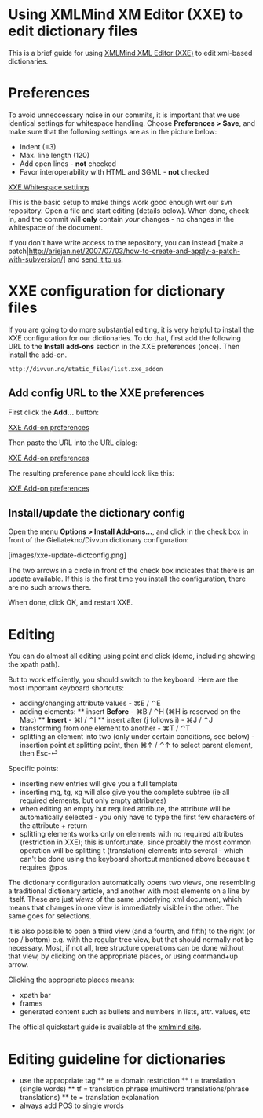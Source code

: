 # Using XMLMind XM Editor (XXE) to edit dictionary files


This is a brief guide for using [XMLMind XML Editor (XXE)](http://www.xmlmind.com/xmleditor/) to edit xml-based dictionaries.


# Preferences


To avoid unneccessary noise in our commits, it is important that we use identical settings for whitespace handling. Choose **Preferences > Save**, and make sure that the following settings are as in the picture below:


* Indent (=3)
* Max. line length (120)
* Add open lines - **not** checked
* Favor interoperability with HTML and SGML - **not** checked


[XXE Whitespace settings](images/xxe-whitespace-settings.png)


This is the basic setup to make things work good enough wrt our svn repository. Open a file and start editing (details below). When done, check in, and the commit will **only** contain *your* changes - no changes in the whitespace of the document.


If you don't have write access to the repository, you can instead [make a patch|http://ariejan.net/2007/07/03/how-to-create-and-apply-a-patch-with-subversion/] and [send it to us](mailto:feedback@divvun.no).


# XXE configuration for dictionary files


If you are going to do more substantial editing, it is very helpful to install the XXE configuration for our dictionaries. To do that, first add the following URL to the **Install add-ons** section in the XXE preferences (once). Then install the add-on.


```http://divvun.no/static_files/list.xxe_addon```


## Add config URL to the XXE preferences


First click the **Add…** button:


[XXE Add-on preferences](images/xxe-addon-prefs.png)


Then paste the URL into the URL dialog:


[XXE Add-on preferences](images/xxe-addon-site-dialog.png)


The resulting preference pane should look like this:


[XXE Add-on preferences](images/xxe-addon-prefs-with-gturl.png)


## Install/update the dictionary config


Open the menu **Options > Install Add-ons…**, and click in the check box in front of the Giellatekno/Divvun dictionary configuration:


[images/xxe-update-dictconfig.png]


The two arrows in a circle in front of the check box indicates that there is an update available. If this is the first time you install the configuration, there are no such arrows there.


When done, click OK, and restart XXE.


# Editing


You can do almost all editing using point and click (demo, including showing the xpath path).


But to work efficiently, you should switch to the keyboard. Here are the most important keyboard shortcuts:


* adding/changing attribute values - ⌘E / ⌃E
* adding elements:
** insert **Before** - ⌘B / ⌃H (⌘H is reserved on the Mac)
** **Insert** - ⌘I / ⌃I
** insert after (j follows i) - ⌘J / ⌃J
* transforming from one element to another - ⌘T / ⌃T
* splitting an element into two (only under certain conditions, see below) - insertion point at splitting point, then ⌘↑ / ⌃↑ to select parent element, then Esc-⏎


Specific points:
* inserting new entries will give you a full template
* inserting mg, tg, xg will also give you the complete subtree (ie all required elements, but only empty attributes)
* when editing an empty but required attribute, the attribute will be automatically selected - you only have to type the first few characters of the attribute + return
* splitting elements works only on elements with no required attributes (restriction in XXE); this is unfortunate, since proably the most common operation will be splitting t (translation) elements into several - which can't be done using the keyboard shortcut mentioned above because t requires @pos.


The dictionary configuration automatically opens two views, one resembling a traditional dictionary article, and another with most elements on a line by itself. These are just *views* of the same underlying xml document, which means that changes in one view is immediately visible in the other. The same goes for selections.


It is also possible to open a third view (and a fourth, and fifth) to the right (or top / bottom) e.g. with the regular tree view, but that should normally not be necessary. Most, if not all, tree structure operations can be done without that view, by clicking on the appropriate places, or using command+up arrow.


Clicking the appropriate places means:
* xpath bar
* frames
* generated content such as bullets and numbers in lists, attr. values, etc


The official quickstart guide is available at the [xmlmind site](http://www.xmlmind.com/xmleditor/_distrib/doc/help/quickstart.html).


# Editing guideline for dictionaries


* use the appropriate tag
** re = domain restriction
** t = translation (single words)
** tf = translation phrase (multiword translations/phrase translations)
** te = translation explanation
* always add POS to single words
